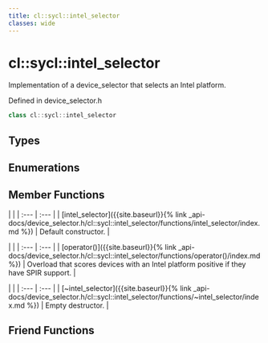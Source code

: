 ```yaml
---
title: cl::sycl::intel_selector
classes: wide
---
```

# cl::sycl::intel_selector

Implementation of a device_selector that selects an Intel platform. 

Defined in device_selector.h

```cpp
class cl::sycl::intel_selector
```

## Types

## Enumerations

## Member Functions

   |   |
| :--- | :--- |
| [intel_selector]({{site.baseurl}}{% link _api-docs/device_selector.h/cl::sycl::intel_selector/functions/intel_selector/index.md %}) | Default constructor.  |

   |   |
| :--- | :--- |
| [operator()]({{site.baseurl}}{% link _api-docs/device_selector.h/cl::sycl::intel_selector/functions/operator()/index.md %}) | Overload that scores devices with an Intel platform positive if they have SPIR support.  |

   |   |
| :--- | :--- |
| [~intel_selector]({{site.baseurl}}{% link _api-docs/device_selector.h/cl::sycl::intel_selector/functions/~intel_selector/index.md %}) | Empty destructor.  |


## Friend Functions

